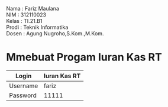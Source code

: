 Nama : Fariz Maulana
<br>
NIM : 312110023
<br>
Kelas : TI.21.B1
<br>
Prodi : Teknik Informatika
<br>
Dosen : Agung Nugroho,S.Kom.,M.Kom.

# Mmebuat Progam Iuran Kas RT

| Login    | Iuran Kas RT |
| -------- | ------------ |
| Username | fariz        |
| Password | 11111        |
